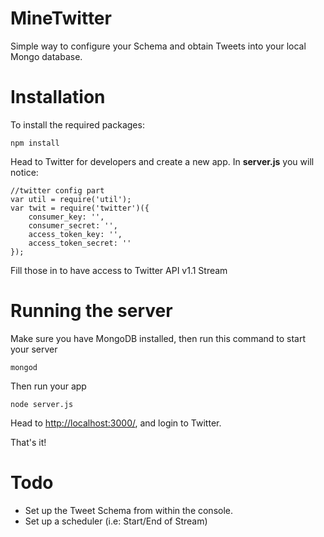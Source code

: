 MineTwitter
===========

Simple way to configure your Schema and obtain Tweets into your local Mongo database.

Installation
============

To install the required packages:

`npm install`

Head to Twitter for developers and create a new app. In **server.js** you will notice:

    //twitter config part
    var util = require('util');
    var twit = require('twitter')({
	    consumer_key: '',
        consumer_secret: '',
        access_token_key: '',
        access_token_secret: ''
    });

Fill those in to have access to Twitter API v1.1 Stream

Running the server
==================

Make sure you have MongoDB installed, then run this command to start your server

`mongod`

Then run your app

`node server.js`

Head to [http://localhost:3000/](http://localhost:3000/), and login to Twitter.

That's it!

Todo
====

- Set up the Tweet Schema from within the console.
- Set up a scheduler (i.e: Start/End of Stream)